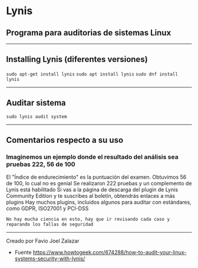 # Lynis

## Programa para auditorias de sistemas Linux

---

## Installing Lynis (diferentes versiones)

`sudo apt-get install lynis`
`sudo apt install lynis`
`sudo dnf install lynis`

---

## Auditar sistema

`sudo lynis audit system`

---

## Comentarios respecto a su uso

### Imaginemos un ejemplo donde el resultado del análisis sea pruebas 222, 56 de 100

El "Índice de endurecimiento" es la puntuación del examen. Obtuvimos 56 de 100, lo cual no es genial
Se realizaron 222 pruebas y un complemento de Lynis está habilitado
Si vas a la página de descarga del plugin de Lynis Community Edition y te suscribes al boletín, obtendrás enlaces a más plugins
Hay muchos plugins, incluidos algunos para auditar con estándares, como GDPR, ISO27001 y PCI-DSS

`No hay mucha ciencia en esto, hay que ir revisando cada caso y reparando los fallas de seguridad`

---

Creado por Favio Joel Zalazar

- Fuente https://www.howtogeek.com/674288/how-to-audit-your-linux-systems-security-with-lynis/
